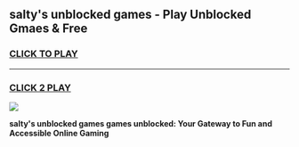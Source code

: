 
## salty's unblocked games - Play Unblocked Gmaes & Free
<h3>
<a href="https://premium.freeplayer.one?title=salty's_unblocked_games&ref=19F">CLICK TO PLAY</a></h3>
<hr>

<h3>
<a href="https://premium.freeplayer.one?title=salty's_unblocked_games&ref=19F">CLICK 2 PLAY</a>
  
</h3>

<a href="https://premium.freeplayer.one?title=salty's_unblocked_games&ref=19F/"><img src="https://clearcache.store/games.png"></a>


**salty's unblocked games games unblocked: Your Gateway to Fun and Accessible Online Gaming**
